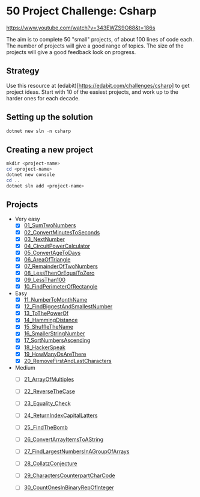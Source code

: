 # 50 Project Challenge: Csharp

https://www.youtube.com/watch?v=343EWZS9O88&t=186s

The aim is to complete 50 "small" projects, of about 100 lines of code each.
The number of projects will give a good range of topics.
The size of the projects will give a good feedback look on progress.

## Strategy

Use this resource at (edabit)[https://edabit.com/challenges/csharp] to get project ideas.
Start with 10 of the easiest projects, and work up to the harder ones for each decade.

## Setting up the solution

```powershell
dotnet new sln -n csharp
```

## Creating a new project

```powershell
mkdir <project-name>
cd <project-name>
dotnet new console
cd ..
dotnet sln add <project-name>
```

## Projects

- Very easy
  - [x] [01_SumTwoNumbers](https://edabit.com/challenge/xfRucdwGksiyjZq4K)
  - [x] [02_ConvertMinutesToSeconds](https://edabit.com/challenge/bizjGL4wyd8PwR4Ke)
  - [x] [03_NextNumber](https://edabit.com/challenge/RzkLShpDgDqG3c45H)
  - [x] [04_CircuitPowerCalculator](https://edabit.com/challenge/L2fwjYi9YixY8kJfK)
  - [x] [05_ConvertAgeToDays](https://edabit.com/challenge/nkkKguC5TgWnBiMLA)
  - [x] [06_AreaOfTriangle](https://edabit.com/challenge/aiaLK9Tg6qc8sLDjv)
  - [x] [07_RemainderOfTwoNumbers](https://edabit.com/challenge/4p5WBxogs2ENAb4Wu)
  - [x] [08_LessThenOrEqualToZero](https://edabit.com/challenge/7KX5NogxnTzrKEd5P)
  - [x] [09_LessThan100](https://edabit.com/challenge/3ZwEJFANGaSpqnzrs)
  - [x] [10_FindPerimeterOfRectangle](https://edabit.com/challenge/5JzZhNdpRkDKsWwFW)

- Easy
  - [x] [11_NumberToMonthName](https://edabit.com/challenge/uevxL5FNM77otyo9Z)
  - [x] [12_FindBiggestAndSmallestNumber](https://edabit.com/challenge/uevxL5FNM77otyo9Z)
  - [x] [13_ToThePowerOf](https://edabit.com/challenge/esARjHfWfdRP6ePEC)
  - [x] [14_HammingDistance](https://edabit.com/challenge/K49LXsoMmS6tXxP7R)
  - [x] [15_ShuffleTheName](https://edabit.com/challenge/c4W4BNymgCC5WkfHp)
  - [x] [16_SmallerStringNumber](https://edabit.com/challenge/uBqpafqjoYNPuQ7Pr)
  - [x] [17_SortNumbersAscending](https://edabit.com/challenge/RocWAnyqu5J4fiZxS)
  - [x] [18_HackerSpeak](https://edabit.com/challenge/7nzfry4P3WrrL7t38)
  - [x] [19_HowManyDsAreThere](https://edabit.com/challenge/YxoGXwpApf9De7y5w)
  - [x] [20_RemoveFirstAndLastCharacters](https://edabit.com/challenge/hjFH2T4Gay7m9ka2m)

- Medium
  - [ ] [21_ArrayOfMultiples](https://edabit.com/challenge/2QvnWexKoLfcJkSsc)
  - [ ] [22_ReverseTheCase](https://edabit.com/challenge/99oN5igrbXddAjHEL)
  - [ ] [23_Equality_Check](https://edabit.com/challenge/Q7g8sfg7DJq6CyMMu)
  - [ ] [24_ReturnIndexCapitalLatters](https://edabit.com/challenge/Q7g8sfg7DJq6CyMMu)
  - [ ] [25_FindTheBomb](https://edabit.com/challenge/JYEufqRvkusjr5R58)
  - [ ] [26_ConvertArrayItemsToAString](https://edabit.com/challenge/hqTYj7NbLnCcjxryi)
  - [ ] [27_FindLargestNumbersInAGroupOfArrays](https://edabit.com/challenge/nermqxzovZbfFBC9X)
  - [ ] [28_CollatzConjecture](https://edabit.com/challenge/F6m5ZRyzK5fmqTrBG)
  - [ ] [29_CharactersCounterpartCharCode](https://edabit.com/challenge/zaokQWNdEudmFWpk7)
  - [ ] [30_CountOnesInBinaryRepOfInteger](https://edabit.com/challenge/zn3A3AAzoE7vezw7Q)

